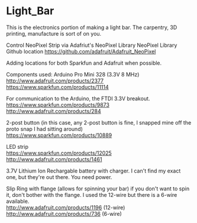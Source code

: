 # Light_Bar
This is the electronics portion of making a light bar. The carpentry, 3D printing, manufacture is sort of on you.

Control NeoPixel Strip via Adafriut's NeoPixel Library
NeoPixel Library Github location https://github.com/adafruit/Adafruit_NeoPixel

Adding locations for both Sparkfun and Adafruit when possible.

Components used:
Arduino Pro Mini 328 (3.3V 8 MHz)<br/>
http://www.adafruit.com/products/2377 <br/>
https://www.sparkfun.com/products/11114

For communication to the Arduino, the FTDI 3.3V breakout.<br/>
https://www.sparkfun.com/products/9873 <br/>
http://www.adafruit.com/products/284

2-post button (in this case, any 2-post button is fine, I snapped mine off the proto snap I had sitting around)<br/>
https://www.sparkfun.com/products/10889

LED strip<br/>
https://www.sparkfun.com/products/12025 <br/>
http://www.adafruit.com/products/1461

3.7V Lithium Ion Rechargable battery with charger. I can't find my exact one, but they're out there. You need power.

Slip Ring with flange (allows for spinning your bar) if you don't want to spin it, don't bother with the flange.
I used the 12-wire but there is a 6-wire available.<br/>
http://www.adafruit.com/products/1196 (12-wire) <br/>
http://www.adafruit.com/products/736 (6-wire)
